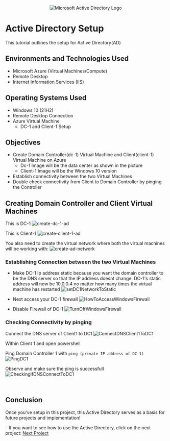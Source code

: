 
<p align="center">
<img src="https://i.imgur.com/pU5A58S.png" alt="Microsoft Active Directory Logo"/>
</p>


<h1>Active Directory Setup</h1>
This tutorial outlines the setup for Active Directory(AD)
<br />

<h2>Environments and Technologies Used</h2>

- Microsoft Azure (Virtual Machines/Compute)
- Remote Desktop
- Internet Information Services (IIS)

<h2>Operating Systems Used </h2>

- Windows 10</b> (21H2)
- Remote Desktop Connection
- Azure Virtual Machine
  -  DC-1 and Client-1 Setup

<h2> Objectives</h2>

- Create Domain Controller(dc-1) Virtual Machine and Client(client-1) Virtual Machine on Azure
  - Dc-1 Image will be the data center as shown in the picture
  - Client-1 Image will be the Windows 10 version 
- Establish connectivity between the two Virtual Machines
- Double check connectivity from Client to Domain Controller by pinging the Controller

<h2>Creating Domain Controller and Client Virtual Machines</h2>

This is DC-1
![create-dc-1-ad](https://github.com/user-attachments/assets/27a116cb-6c3c-48b4-acb8-8b1b6a80d860)

This is Client-1
![create-client-1-ad](https://github.com/user-attachments/assets/8807ff0e-0521-4fc8-9d1a-e06a7b3b2aa0)

You also need to create the virtual network where both the virtual machines will be working with:
![create-ad-network](https://github.com/user-attachments/assets/30af0da4-f62e-4db4-9cc5-c9f645c48e71)



<h3>Establishing Connection between the two Virtual Machines</h3>

- Make DC-1 Ip address static because you want the domain controller to be the DNS server so that the IP address doesnt change. DC-1's static address will now be 10.0.0.4 no matter how many times the virtual machine has restarted
![setDC1NetworkToStatic](https://github.com/user-attachments/assets/579740d8-9c11-4be9-b9e1-b6bdf7dc7209)

- Next access your DC-1 firewall
![HowToAccessWindowsFirewall](https://github.com/user-attachments/assets/a18c2957-bf9f-4edd-94a8-5fb0f06b0ccc)
- Disable Firewall of DC-1
![TurnOffWindowsFirewall](https://github.com/user-attachments/assets/2e415790-e057-4b12-9dbd-b3d8fd580fe5)


<h3>Checking Connectivity by pinging </h3>

Connect the DNS server of Client1 to DC1
![ConnectDNSClient1ToDC1](https://github.com/user-attachments/assets/4916b844-c58f-4da6-ad37-d02f367f3c18)

Within Client 1 and open powershell

Ping Domain Controller 1 with `ping (private IP address of DC-1)`
![PingDC1](https://github.com/user-attachments/assets/d7ec4e80-3a9d-4765-8b70-e057dbdabd8e)


Observe and make sure the ping is successfull
![CheckingIfDNSConnectToDC1](https://github.com/user-attachments/assets/4b2f003d-d4cb-4f50-b36a-2352ad9b37b0)

<br />
<h2>Conclusion</h2>

<p>Once you've setup in this project, this Active Directory serves as a basis for future projects and implementation!</p>
- If you want to see how to use the Active Directory, click on the next project: <a href="https://github.com/JOmega12/Active-Directory-Deployment-and-Configuration">Next Project</a>

<br />
